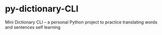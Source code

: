 # py-dictionary-CLI
Mini Dictionary CLI – a personal Python project to practice translating words and sentences self learning
